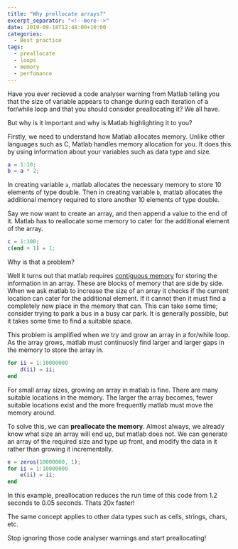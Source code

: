 ```yaml
---
title: "Why prellocate arrays?"
excerpt_separator: "<!--more-->"
date: 2019-09-18T12:48:00+10:00
categories:
  - Best practice
tags:
  - preallocate
  - loops
  - memory
  - perfomance
---
```

Have you ever recieved a code analyser warning from Matlab telling you that the size of variable appears to change during each iteration of a for/while loop and that you should consider preallocating it? We all have.

But why is it important and why is Matlab highlighting it to you?

<!--more-->

Firstly, we need to understand how Matlab allocates memory. Unlike other languages such as C, Matlab handles memory allocation for you. It does this by using information about your variables such as data type and size.

```matlab
a = 1:10; 
b = a * 2; 
```

In creating variable `a`, matlab allocates the necessary memory to store 10 elements of type double. Then in creating variable `b`, matlab allocates the additional memory required to store another 10 elements of type double.

Say we now want to create an array, and then append a value to the end of it. Matlab has to reallocate some memory to cater for the additional element of the array.

```matlab
c = 1:100;
c(end + 1) = 1;
```

Why is that a problem?

Well it turns out that matlab requires [contiguous memory][1] for storing the information in an array. These are blocks of memory that are side by side. When we ask matlab to increase the size of an array it checks if the current location can cater for the additional element. If it cannot then it must find a completely new place in the memory that can. This can take some time; consider trying to park a bus in a busy car park. It is generally possible, but it takes some time to find a suitable space.

This problem is amplified when we try and grow an array in a for/while loop. As the array grows, matlab must continuosly find larger and larger gaps in the memory to store the array in.

```matlab
for ii = 1:10000000
    d(ii) = ii;
end
```

For small array sizes, growing an array in matlab is fine. There are many suitable locations in the memory. The larger the array becomes, fewer suitable locations exist and the more frequently matlab must move the memory around.

To solve this, we can **preallocate the memory**. Almost always, we already know what size an array will end up, but matlab does not. We can generate an array of the required size and type up front, and modify the data in it rather than growing it incrementally.

```matlab
e = zeros(10000000, 1);
for ii = 1:10000000
	e(ii) = ii;
end
```

In this example, preallocation reduces the run time of this code from 1.2 seconds to 0.05 seconds. Thats 20x faster!

The same concept applies to other data types such as cells, strings, chars, etc.

Stop ignoring those code analyser warnings and start preallocating!

[1]: https://techdifferences.com/difference-between-contiguous-and-non-contiguous-memory-allocation.html
